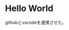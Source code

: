 <!DOCTYPE html>
<html lang="ja">
    <head>
    <meta charset="UTF-8">
    <meta name="vieport" content="width=device-wigth, initial-scale-1.0">
    <title>個人のテストページ</title>
    </head>
    <body>
        <h1>Hello World </h1>
        <p>githubとvscodeを連携させた。</p>
    </body>
</html>